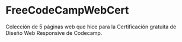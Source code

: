 # FreeCodeCampWebCert
Colección de 5 páginas web que hice para la Certificación gratuita de Diseño Web Responsive de Codecamp.
